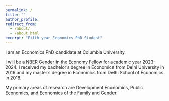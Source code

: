 ```yaml
---
permalink: /
title: ""
author_profile: 
redirect_from: 
  - /about/
  - /about.html
excerpt: "Fifth year Economics PhD Student"
---
```


I am an Economics PhD candidate at Columbia University.  

I will be a [NBER Gender in the Economy Fellow](https://www.nber.org/programs-projects/projects-and-centers/gender-economy/gender-economy-fellows) for academic year 2023-2024. I received my bachelor’s degree in Economics from Delhi University in 2016 and my master’s degree in Economics from Delhi School of Economics in 2018. 

My primary areas of research are Development Economics, Public Economics, and Economics of the Family and Gender. 